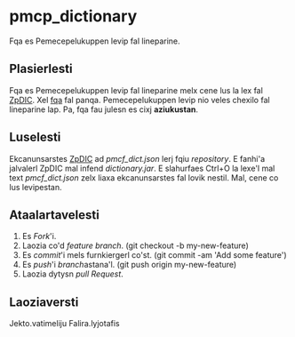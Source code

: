 # pmcp_dictionary

Fqa es Pemecepelukuppen levip fal lineparine.

## Plasierlesti
Fqa es Pemecepelukuppen levip fal lineparine melx cene lus la lex fal [ZpDIC](http://ziphil.com/application/download/2.html). Xel [fqa](https://sites.google.com/site/lineparine/akrunfterl/pmcfl) fal panqa. Pemecepelukuppen levip nio veles chexilo fal lineparine lap. Pa, fqa fau julesn es cixj __aziukustan__.

## Luselesti
Ekcanunsarstes [ZpDIC](http://ziphil.com/application/download/2.html) ad *pmcf_dict.json* lerj fqiu *repository*. E fanhi'a jalvalerl ZpDIC mal infend *dictionary.jar*. E slahurfaes Ctrl+O la lexe'l mal text *pmcf_dict.json* zelx liaxa ekcanunsarstes fal lovik nestil. Mal, cene co lus levipestan.

## Ataalartavelesti
1. Es *Fork*'i.
2. Laozia co'd *feature branch*. (git checkout -b my-new-feature)
3. Es *commit*'i mels furnkiergerl co'st. (git commit -am 'Add some feature')
4. Es *push*'i *branch*astana'l. (git push origin my-new-feature)
5. Laozia dytysn *pull Request*.

## Laoziaversti
Jekto.vatimeliju
Falira.lyjotafis
